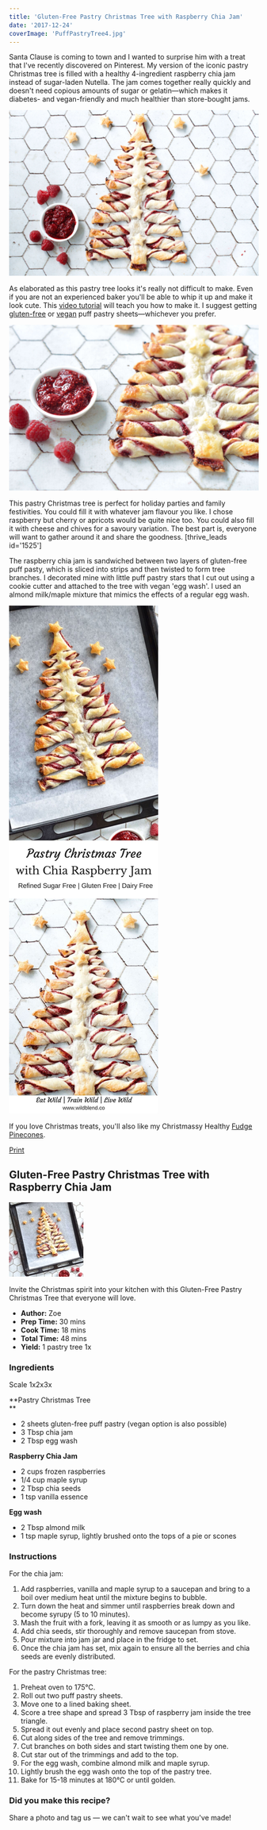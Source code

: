 ```yaml
---
title: 'Gluten-Free Pastry Christmas Tree with Raspberry Chia Jam'
date: '2017-12-24'
coverImage: 'PuffPastryTree4.jpg'
---
```


Santa Clause is coming to town and I wanted to surprise him with a treat that I've recently discovered on Pinterest. My version of the iconic pastry Christmas tree is filled with a healthy 4-ingredient raspberry chia jam instead of sugar-laden Nutella. The jam comes together really quickly and doesn't need copious amounts of sugar or gelatin—which makes it diabetes- and vegan-friendly and much healthier than store-bought jams.

![Pastry Christmas Tree](images/PuffPastryTree4.jpg)

As elaborated as this pastry tree looks it's really not difficult to make. Even if you are not an experienced baker you'll be able to whip it up and make it look cute. This [video tutorial](http://allrecipes.com/recipe/256100/nutella-pastry-christmas-tree/?utm_source=facebook&utm_medium=social&utm_campaign=alr_201712109697_ar_dailycontent) will teach you how to make it. I suggest getting [gluten-free](https://www.woolworths.com.au/shop/productdetails/763094/simply-wize-pastry-puff-gluten-free) or [vegan](https://www.woolworths.com.au/shop/productdetails/173040/borg-s-traditional-puff-pastry) puff pastry sheets—whichever you prefer.

![Pastry Christmas Tree](images/PuffPastryTree5.jpg)

This pastry Christmas tree is perfect for holiday parties and family festivities. You could fill it with whatever jam flavour you like. I chose raspberry but cherry or apricots would be quite nice too. You could also fill it with cheese and chives for a savoury variation. The best part is, everyone will want to gather around it and share the goodness. \[thrive_leads id='1525'\]

The raspberry chia jam is sandwiched between two layers of gluten-free puff pasty, which is sliced into strips and then twisted to form tree branches. I decorated mine with little puff pastry stars that I cut out using a cookie cutter and attached to the tree with vegan 'egg wash'. I used an almond milk/maple mixture that mimics the effects of a regular egg wash.

![Pastry Christmas Tree](images/Pin-Pastry-Christmas-Tree.jpg)

If you love Christmas treats, you'll also like my Christmassy Healthy [Fudge Pinecones](https://www.wildblend.co/fudge-pinecones/).

[Print](http://localhost:10003/pastry-christmas-tree/print/1508/)

## Gluten-Free Pastry Christmas Tree with Raspberry Chia Jam

![Pastry Christmas Tree](images/Pastry-Christmas-Tree-schema.jpg)

Invite the Christmas spirit into your kitchen with this Gluten-Free Pastry Christmas Tree that everyone will love.

- **Author:** Zoe
- **Prep Time:** 30 mins
- **Cook Time:** 18 mins
- **Total Time:** 48 mins
- **Yield:** 1 pastry tree 1x

### Ingredients

Scale 1x2x3x

**Pastry Christmas Tree  
**

- 2 sheets gluten-free puff pastry (vegan option is also possible)
- 3 Tbsp chia jam
- 2 Tbsp egg wash

**Raspberry Chia Jam**

- 2 cups frozen raspberries
- 1/4 cup maple syrup
- 2 Tbsp chia seeds
- 1 tsp vanilla essence

**Egg wash**

- 2 Tbsp almond milk
- 1 tsp maple syrup, lightly brushed onto the tops of a pie or scones

### Instructions

For the chia jam:

1. Add raspberries, vanilla and maple syrup to a saucepan and bring to a boil over medium heat until the mixture begins to bubble.
2. Turn down the heat and simmer until raspberries break down and become syrupy (5 to 10 minutes).
3. Mash the fruit with a fork, leaving it as smooth or as lumpy as you like.
4. Add chia seeds, stir thoroughly and remove saucepan from stove.
5. Pour mixture into jam jar and place in the fridge to set.
6. Once the chia jam has set, mix again to ensure all the berries and chia seeds are evenly distributed.

For the pastry Christmas tree:

1. Preheat oven to 175°C.
2. Roll out two puff pastry sheets.
3. Move one to a lined baking sheet.
4. Score a tree shape and spread 3 Tbsp of raspberry jam inside the tree triangle.
5. Spread it out evenly and place second pastry sheet on top.
6. Cut along sides of the tree and remove trimmings.
7. Cut branches on both sides and start twisting them one by one.
8. Cut star out of the trimmings and add to the top.
9. For the egg wash, combine almond milk and maple syrup.
10. Lightly brush the egg wash onto the top of the pastry tree.
11. Bake for 15-18 minutes at 180°C or until golden.

### Did you make this recipe?

Share a photo and tag us — we can't wait to see what you've made!

<script type="text/javascript">(function(){ var buttonClass = 'tasty-recipes-scale-button', buttonActiveClass = 'tasty-recipes-scale-button-active', buttons = document.querySelectorAll('.tasty-recipes-scale-button'); if ( ! buttons ) { return; } /* frac.js (C) 2012-present SheetJS -- http://sheetjs.com */ /* bothEquals() avoids use of &&, which gets prettified by WordPress. */ var bothEquals = function( d1, d2, D ) { var ret = 0; if (d1<=D) { ret++; } if (d2<=D) { ret++; } return ret === 2; }; var frac=function frac(x,D,mixed){var n1=Math.floor(x),d1=1;var n2=n1+1,d2=1;if(x!==n1)while(bothEquals(d1,d2,D)){var m=(n1+n2)/(d1+d2);if(x===m){if(d1+d2<=D){d1+=d2;n1+=n2;d2=D+1}else if(d1>d2)d2=D+1;else d1=D+1;break}else if(x<m){n2=n1+n2;d2=d1+d2}else{n1=n1+n2;d1=d1+d2}}if(d1>D){d1=d2;n1=n2}if(!mixed)return[0,n1,d1];var q=Math.floor(n1/d1);return[q,n1-q*d1,d1]};frac.cont=function cont(x,D,mixed){var sgn=x<0?-1:1;var B=x*sgn;var P_2=0,P_1=1,P=0;var Q_2=1,Q_1=0,Q=0;var A=Math.floor(B);while(Q_1<D){A=Math.floor(B);P=A*P_1+P_2;Q=A*Q_1+Q_2;if(B-A<5e-8)break;B=1/(B-A);P_2=P_1;P_1=P;Q_2=Q_1;Q_1=Q}if(Q>D){if(Q_1>D){Q=Q_2;P=P_2}else{Q=Q_1;P=P_1}}if(!mixed)return[0,sgn*P,Q];var q=Math.floor(sgn*P/Q);return[q,sgn*P-q*Q,Q]}; buttons.forEach(function(button){ button.addEventListener('click', function(event){ event.preventDefault(); var recipe = event.target.closest('.tasty-recipes'); if ( ! recipe ) { return; } var otherButtons = recipe.querySelectorAll('.' + buttonClass); otherButtons.forEach(function(bt){ bt.classList.remove(buttonActiveClass); }); button.classList.add(buttonActiveClass); <div></div> /* Scales all scalable amounts. */ var scalables = recipe.querySelectorAll('span[data-amount]'); var buttonAmount = parseFloat( button.dataset.amount ); scalables.forEach(function(scalable){ var amount = parseFloat( scalable.dataset.amount ) * buttonAmount; if ( parseFloat( amount ) !== parseInt( amount ) ) { var amountArray = frac.cont( amount, 9, true ); var newAmount = ''; if ( amountArray[1] !== 0 ) { newAmount = amountArray[1] + '/' + amountArray[2]; } if ( newAmount ) { newAmount = ' ' + newAmount; } if ( amountArray[0] ) { newAmount = amountArray[0] + newAmount; } amount = newAmount; } if ( typeof scalable.dataset.unit !== 'undefined' ) { amount += ' ' + scalable.dataset.unit; } scalable.innerText = amount; }); /* Appends " (x2)" indicator. */ var nonNumerics = recipe.querySelectorAll('[data-has-non-numeric-amount]'); nonNumerics.forEach(function(nonNumeric){ var indicator = nonNumeric.querySelector('span[data-non-numeric-label]'); if ( indicator ) { nonNumeric.removeChild(indicator); } if ( 1 !== buttonAmount ) { var indicator = document.createElement('span'); indicator.setAttribute('data-non-numeric-label', true); var text = document.createTextNode(' (x' + buttonAmount + ')'); indicator.appendChild(text); nonNumeric.appendChild(indicator); } }); }); }); }()); <div></div></script>
